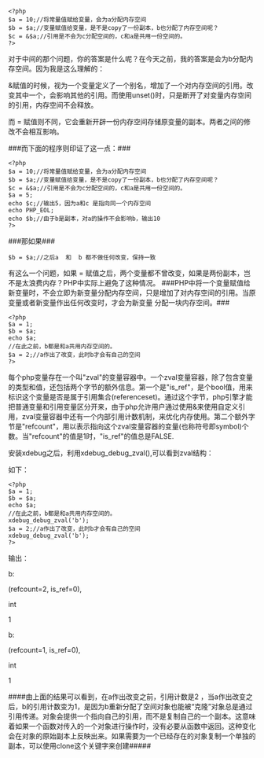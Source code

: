 ```
<?php
$a = 10;//将常量值赋给变量，会为a分配内存空间
$b = $a;//变量赋值给变量，是不是copy了一份副本，b也分配了内存空间呢？
$c = &$a;//引用是不会为c分配空间的，c和a是共用一份空间的。
?>
```
对于中间的那个问题，你的答案是什么呢？在今天之前，我的答案是会为b分配内存空间。因为我是这么理解的：

&赋值的时候，视为一个变量定义了一个别名，增加了一个对内存空间的引用。改变其中一个，会影响其他的引用。而使用unset()时，只是断开了对变量内存空间的引用，内存空间不会释放。

而 = 赋值则不同，它会重新开辟一份内存空间存储原变量的副本。两者之间的修改不会相互影响。

###而下面的程序则印证了这一点：###

```
<?php
$a = 10;//将常量值赋给变量，会为a分配内存空间
$b = $a;//变量赋值给变量，是不是copy了一份副本，b也分配了内存空间呢？
$c = &$a;//引用是不会为c分配空间的，c和a是共用一份空间的。
$a = 5;
echo $c;//输出5，因为a和c 是指向同一个内存空间
echo PHP_EOL;
echo $b;//由于b是副本，对a的操作不会影响b，输出10
?>
```
###那如果###
```
$b = $a;//之后a  和  b 都不做任何改变，保持一致
```
有这么一个问题，如果 = 赋值之后，两个变量都不曾改变，如果是两份副本，岂不是太浪费内存？PHP中实际上避免了这种情况。
###PHP中将一个变量赋值给新变量时，不会立即为新变量分配内存空间，只是增加了对内存空间的引用。当原变量或者新变量作出任何改变时，才会为新变量 分配一块内存空间。###
```
<?php
$a = 1;
$b = $a;
echo $a;
//在此之前，b都是和a共用内存空间的。
$a = 2;//a作出了改变，此时b才会有自己的空间
?>
```
每个php变量存在一个叫"zval"的变量容器中。一个zval变量容器，除了包含变量的类型和值，还包括两个字节的额外信息。第一个是"is_ref"，是个bool值，用来标识这个变量是否是属于引用集合(referenceset)。通过这个字节，php引擎才能把普通变量和引用变量区分开来，由于php允许用户通过使用&来使用自定义引用，zval变量容器中还有一个内部引用计数机制，来优化内存使用。第二个额外字节是"refcount"，用以表示指向这个zval变量容器的变量(也称符号即symbol)个数。当"refcount"的值是1时，"is_ref"的值总是FALSE.
 
安装xdebug之后，利用xdebug_debug_zval(),可以看到zval结构：

如下：

```
<?php
$a = 1;
$b = $a;
echo $a;
//在此之前，b都是和a共用内存空间的。
xdebug_debug_zval('b');
$a = 2;//a作出了改变，此时b才会有自己的空间
xdebug_debug_zval('b');
?>
```
输出：

b:

(refcount=2, is_ref=0),

int 

1

b:

(refcount=1, is_ref=0),

int 

1

####由上面的结果可以看到，在a作出改变之前，引用计数是2 ，当a作出改变之后，b的引用计数变为1，是因为b重新分配了空间对象也能被“克隆”对象总是通过引用传递。对象会提供一个指向自己的引用，而不是复制自己的一个副本。这意味着如果一个函数对传入的一个对象进行操作时，没有必要从函数中返回。这种变化会在对象的原始副本上反映出来。如果需要为一个已经存在的对象复制一个单独的副本，可以使用clone这个关键字来创建#####